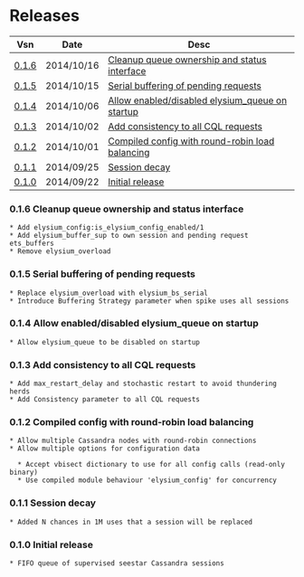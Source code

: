 Releases
========

 Vsn  |   Date     |   Desc
------|------------|----------
[0.1.6](#0.1.6) | 2014/10/16 | [Cleanup queue ownership and status interface](#0.1.6)
[0.1.5](#0.1.5) | 2014/10/15 | [Serial buffering of pending requests](#0.1.5)
[0.1.4](#0.1.4) | 2014/10/06 | [Allow enabled/disabled elysium_queue on startup](#0.1.4)
[0.1.3](#0.1.3) | 2014/10/02 | [Add consistency to all CQL requests](#0.1.3)
[0.1.2](#0.1.2) | 2014/10/01 | [Compiled config with round-robin load balancing](#0.1.2)
[0.1.1](#0.1.1) | 2014/09/25 | [Session decay](#0.1.1)
[0.1.0](#0.1.0) | 2014/09/22 | [Initial release](#0.1.0)

### <a name="0.1.6"></a>0.1.6 Cleanup queue ownership and status interface

    * Add elysium_config:is_elysium_config_enabled/1
    * Add elysium_buffer_sup to own session and pending request ets_buffers
    * Remove elysium_overload

### <a name="0.1.5"></a>0.1.5 Serial buffering of pending requests

    * Replace elysium_overload with elysium_bs_serial
    * Introduce Buffering Strategy parameter when spike uses all sessions

### <a name="0.1.4"></a>0.1.4 Allow enabled/disabled elysium_queue on startup

    * Allow elysium_queue to be disabled on startup

### <a name="0.1.3"></a>0.1.3 Add consistency to all CQL requests

    * Add max_restart_delay and stochastic restart to avoid thundering herds
    * Add Consistency parameter to all CQL requests

### <a name="0.1.2"></a>0.1.2 Compiled config with round-robin load balancing

    * Allow multiple Cassandra nodes with round-robin connections
    * Allow multiple options for configuration data

      * Accept vbisect dictionary to use for all config calls (read-only binary)
      * Use compiled module behaviour 'elysium_config' for concurrency

### <a name="0.1.1"></a>0.1.1 Session decay

    * Added N chances in 1M uses that a session will be replaced

### <a name="0.1.0"></a>0.1.0 Initial release

    * FIFO queue of supervised seestar Cassandra sessions